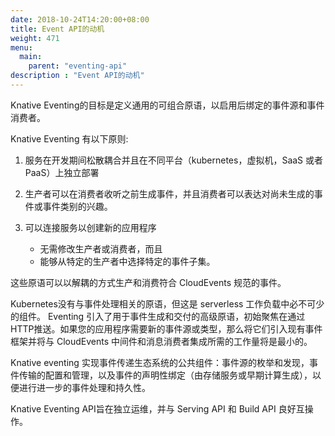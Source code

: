 ```yaml
---
date: 2018-10-24T14:20:00+08:00
title: Event API的动机
weight: 471
menu:
  main:
    parent: "eventing-api"
description : "Event API的动机"
---
```


Knative Eventing的目标是定义通用的可组合原语，以启用后绑定的事件源和事件消费者。

Knative Eventing 有以下原则:

1. 服务在开发期间松散耦合并且在不同平台（kubernetes，虚拟机，SaaS 或者 PaaS）上独立部署

1. 生产者可以在消费者收听之前生成事件，并且消费者可以表达对尚未生成的事件或事件类别的兴趣。

1. 可以连接服务以创建新的应用程序



    * 无需修改生产者或消费者，而且
    * 能够从特定的生产者中选择特定的事件子集。

这些原语可以以解耦的方式生产和消费符合 CloudEvents 规范的事件。

Kubernetes没有与事件处理相关的原语，但这是 serverless 工作负载中必不可少的组件。 Eventing 引入了用于事件生成和交付的高级原语，初始聚焦在通过HTTP推送。如果您的应用程序需要新的事件源或类型，那么将它们引入现有事件框架并将与 CloudEvents 中间件和消息消费者集成所需的工作量将是最小的。

Knative eventing 实现事件传递生态系统的公共组件：事件源的枚举和发现，事件传输的配置和管理，以及事件的声明性绑定（由存储服务或早期计算生成），以便进行进一步的事件处理和持久性。

Knative Eventing API旨在独立运维，并与 Serving API 和 Build API 良好互操作。